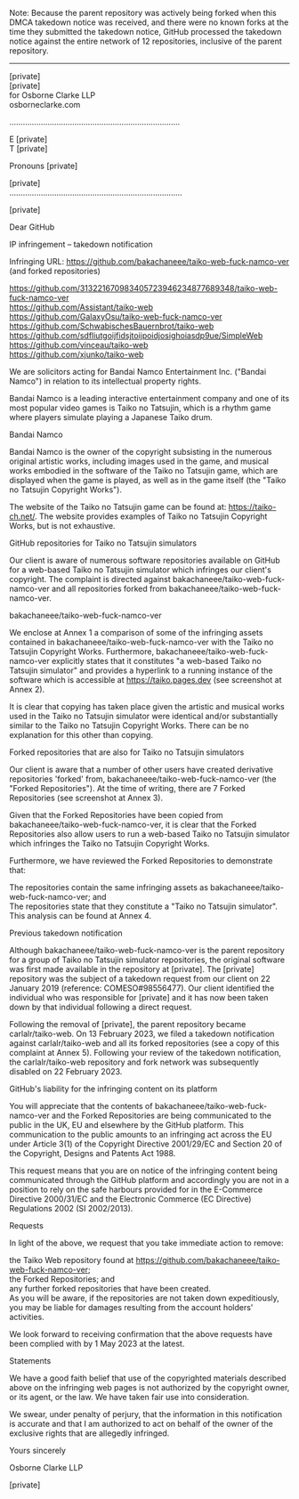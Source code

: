 Note: Because the parent repository was actively being forked when this DMCA takedown notice was received, and there were no known forks at the time they submitted the takedown notice, GitHub processed the takedown notice against the entire network of 12 repositories, inclusive of the parent repository.

---

[private]  
[private]  
for Osborne Clarke LLP  
osborneclarke.com 

…………………………………………………..……...........

E [private]  
T [private]  

Pronouns [private]  

[private]  
………………………………………………….…................

 

 

[private]  

 

Dear GitHub

 

IP infringement – takedown notification

Infringing URL: https://github.com/bakachaneee/taiko-web-fuck-namco-ver (and forked repositories)

 https://github.com/313221670983405723946234877689348/taiko-web-fuck-namco-ver  
 https://github.com/Assistant/taiko-web  
 https://github.com/GalaxyOsu/taiko-web-fuck-namco-ver  
 https://github.com/SchwabischesBauernbrot/taiko-web  
 https://github.com/sdfliutgoijfidsjtoijpoidjosighoiasdp9ue/SimpleWeb  
 https://github.com/vinceau/taiko-web  
 https://github.com/xjunko/taiko-web

We are solicitors acting for Bandai Namco Entertainment Inc. ("Bandai Namco") in relation to its intellectual property rights.

Bandai Namco is a leading interactive entertainment company and one of its most popular video games is Taiko no Tatsujin, which is a rhythm game where players simulate playing a Japanese Taiko drum.

Bandai Namco

Bandai Namco is the owner of the copyright subsisting in the numerous original artistic works, including images used in the game, and musical works embodied in the software of the Taiko no Tatsujin game, which are displayed when the game is played, as well as in the game itself (the "Taiko no Tatsujin Copyright Works").

The website of the Taiko no Tatsujin game can be found at: https://taiko-ch.net/. The website provides examples of Taiko no Tatsujin Copyright Works, but is not exhaustive.

GitHub repositories for Taiko no Tatsujin simulators

Our client is aware of numerous software repositories available on GitHub for a web-based Taiko no Tatsujin simulator which infringes our client's copyright. The complaint is directed against bakachaneee/taiko-web-fuck-namco-ver and all repositories forked from bakachaneee/taiko-web-fuck-namco-ver.

bakachaneee/taiko-web-fuck-namco-ver

We enclose at Annex 1 a comparison of some of the infringing assets contained in bakachaneee/taiko-web-fuck-namco-ver with the Taiko no Tatsujin Copyright Works. Furthermore, bakachaneee/taiko-web-fuck-namco-ver explicitly states that it constitutes "a web-based Taiko no Tatsujin simulator" and provides a hyperlink to a running instance of the software which is accessible at https://taiko.pages.dev (see screenshot at Annex 2).

It is clear that copying has taken place given the artistic and musical works used in the Taiko no Tatsujin simulator were identical and/or substantially similar to the Taiko no Tatsujin Copyright Works. There can be no explanation for this other than copying.

Forked repositories that are also for Taiko no Tatsujin simulators

Our client is aware that a number of other users have created derivative repositories 'forked' from, bakachaneee/taiko-web-fuck-namco-ver (the "Forked Repositories").  At the time of writing, there are 7 Forked Repositories (see screenshot at Annex 3).

Given that the Forked Repositories have been copied from bakachaneee/taiko-web-fuck-namco-ver, it is clear that the Forked Repositories also allow users to run a web-based Taiko no Tatsujin simulator which infringes the Taiko no Tatsujin Copyright Works.

Furthermore, we have reviewed the Forked Repositories to demonstrate that:

The repositories contain the same infringing assets as bakachaneee/taiko-web-fuck-namco-ver; and  
The repositories state that they constitute a "Taiko no Tatsujin simulator".  
This analysis can be found at Annex 4.

Previous takedown notification

Although bakachaneee/taiko-web-fuck-namco-ver is the parent repository for a group of Taiko no Tatsujin simulator repositories, the original software was first made available in the repository at [private].  The [private] repository was the subject of a takedown request from our client on 22 January 2019 (reference: COMESO#98556477). Our client identified the individual who was responsible for [private] and it has now been taken down by that individual following a direct request.

Following the removal of [private], the parent repository became carlalr/taiko-web. On 13 February 2023, we filed a takedown notification against carlalr/taiko-web and all its forked repositories (see a copy of this complaint at Annex 5). Following your review of the takedown notification, the carlalr/taiko-web repository and fork network was subsequently disabled on 22 February 2023.

GitHub's liability for the infringing content on its platform

You will appreciate that the contents of bakachaneee/taiko-web-fuck-namco-ver and the Forked Repositories are being communicated to the public in the UK, EU and elsewhere by the GitHub platform. This communication to the public amounts to an infringing act across the EU under Article 3(1) of the Copyright Directive 2001/29/EC and Section 20 of the Copyright, Designs and Patents Act 1988.

This request means that you are on notice of the infringing content being communicated through the GitHub platform and accordingly you are not in a position to rely on the safe harbours provided for in the E-Commerce Directive 2000/31/EC and the Electronic Commerce (EC Directive) Regulations 2002 (SI 2002/2013).

Requests

In light of the above, we request that you take immediate action to remove:

the Taiko Web repository found at https://github.com/bakachaneee/taiko-web-fuck-namco-ver;  
the Forked Repositories; and  
any further forked repositories that have been created.  
As you will be aware, if the repositories are not taken down expeditiously, you may be liable for damages resulting from the account holders' activities.  

We look forward to receiving confirmation that the above requests have been complied with by 1 May 2023 at the latest.

Statements

We have a good faith belief that use of the copyrighted materials described above on the infringing web pages is not authorized by the copyright owner, or its agent, or the law. We have taken fair use into consideration.

We swear, under penalty of perjury, that the information in this notification is accurate and that I am authorized to act on behalf of the owner of the exclusive rights that are allegedly infringed.

Yours sincerely

Osborne Clarke LLP

[private]
